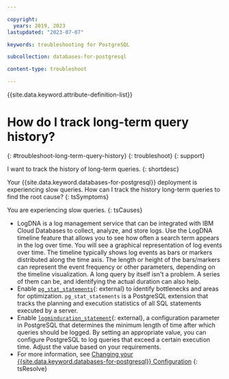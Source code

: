 ```yaml
---

copyright:
  years: 2019, 2023
lastupdated: "2023-07-07"

keywords: troubleshooting for PostgreSQL

subcollection: databases-for-postgresql

content-type: troubleshoot

---
```


{{site.data.keyword.attribute-definition-list}}

# How do I track long-term query history?
{: #troubleshoot-long-term-query-history}
{: troubleshoot}
{: support}

I want to track the history of long-term queries.
{: shortdesc}

Your {{site.data.keyword.databases-for-postgresql}} deployment is experiencing slow queries. How can I track the history long-term queries to find the root cause?
{: tsSymptoms}

You are experiencing slow queries.
{: tsCauses}

- LogDNA is a log management service that can be integrated with IBM Cloud Databases to collect, analyze, and store logs. Use the LogDNA timeline feature that allows you to see how often a search term appears in the log over time. You will see a graphical representation of log events over time. The timeline typically shows log events as bars or markers distributed along the time axis. The length or height of the bars/markers can represent the event frequency or other parameters, depending on the timeline visualization. A long query by itself isn't a problem. A series of them can be, and identifying the actual duration can also help. 
- Enable [`pg_stat_statements`](https://www.postgresql.org/docs/14/pgstatstatements.html){: external} to identify bottlenecks and areas for optimization. `pg_stat_statements` is a PostgreSQL extension that tracks the planning and execution statistics of all SQL statements executed by a server.
- Enable [`logminduration_statement`](https://www.postgresql.org/docs/14/runtime-config-logging.html){: external}, a configuration parameter in PostgreSQL that determines the minimum length of time after which queries should be logged. By setting an appropriate value, you can configure PostgreSQL to log queries that exceed a certain execution time. Adjust the value based on your requirements.
- For more information, see [Changing your {{site.data.keyword.databases-for-postgresql}} Configuration](/docs/databases-for-postgresql?topic=databases-for-postgresql-changing-configuration)
{: tsResolve}
